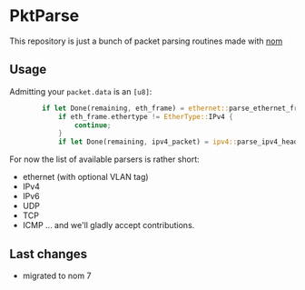 # PktParse
This repository is just a bunch of packet parsing routines made with [nom](https://github.com/Geal/nom)
## Usage
Admitting your `packet.data` is an `[u8]`:
```rust
        if let Done(remaining, eth_frame) = ethernet::parse_ethernet_frame(packet.data) {
            if eth_frame.ethertype != EtherType::IPv4 {
                continue;
            }
            if let Done(remaining, ipv4_packet) = ipv4::parse_ipv4_header(remaining) {
```
For now the list of available parsers is rather short:
- ethernet (with optional VLAN tag)
- IPv4
- IPv6
- UDP
- TCP
- ICMP
... and we'll gladly accept contributions.

## Last changes

- migrated to nom 7
